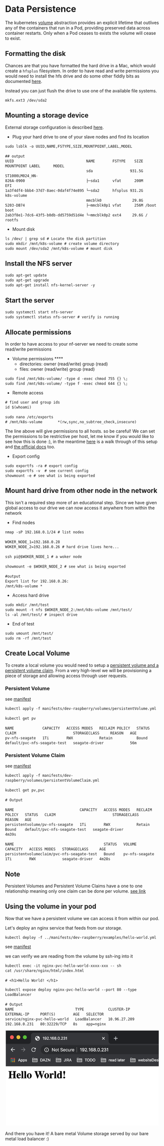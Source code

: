# Data Persistence

The kubernetes [volume](https://kubernetes.io/docs/concepts/storage/volumes/) abstraction provides an explicit lifetime that outlives any of the containers that run in a Pod, providing preserved data across container restarts. Only when a Pod ceases to exists the volume will cease to exist.

## Formatting the disk

Chances are that you have formatted the hard drive in a Mac, which would create a `hfsplus` filesystem. In order to have read and write permissions you would need to install the hfs drive and do some other fiddly bits as documented [here](https://askubuntu.com/questions/332315/how-to-read-and-write-hfs-journaled-external-hdd-in-ubuntu-without-access-to-os).

Instead you can just flush the drive to use one of the available file systems.

```
mkfs.ext3 /dev/sda2
```

## Mounting a storage device

External storage configuration is described [here](https://www.raspberrypi.org/documentation/configuration/external-storage.md).

- Plug your hard drive to one of your slave nodes and find its location

```
sudo lsblk -o UUID,NAME,FSTYPE,SIZE,MOUNTPOINT,LABEL,MODEL

## output
UUID                                 NAME        FSTYPE    SIZE MOUNTPOINT LABEL      MODEL
                                     sda                 931.5G                       ST1000LM024_HN-
826A-0900                            ├─sda1      vfat      200M            EFI
1a3f4df4-bbb4-37d7-8aec-0daf4f74e895 └─sda2      hfsplus 931.2G            k8s-volume
                                     mmcblk0              29.8G
5203-DB74                            ├─mmcblk0p1 vfat      256M /boot      boot
2ab3f8e1-7dc6-43f5-b0db-dd5759d51d4e └─mmcblk0p2 ext4     29.6G /          rootfs
```

- Mount disk
```
ls /dev/ | grep sd # Locate the disk partition
sudo mkdir /mnt/k8s-volume # create volume directory
sudo mount /dev/sda2 /mnt/k8s-volume # mount disk
```

## Install the NFS server

```
sudo apt-get update
sudo apt-get upgrade
sudo apt-get install nfs-kernel-server -y
```

## Start the server

```
sudo systemctl start nfs-server
sudo systemctl status nfs-server # verify is running
```

## Allocate permissions
In order to have access to your nf-server we need to create some read/write permissions

- Volume permissions ****
  - directories: owner (read/write) group (read)
  - files: owner (read/write) group (read)


```
sudo find /mnt/k8s-volume/ -type d -exec chmod 755 {} \;
sudo find /mnt/k8s-volume/ -type f -exec chmod 644 {} \;
```

- Remote access

```
# find user and group ids
id $(whoami)

sudo nano /etc/exports
# /mnt/k8s-volume		*(rw,sync,no_subtree_check,insecure)
```
The line above will give permissions to all hosts. so be careful!
We can set the permissions to be restrictive per host, let me know if you would like to see how this is done :), in the meantime [here](https://pimylifeup.com/raspberry-pi-nfs/) is a walk through of this setup and [the official docs](https://linux.die.net/man/5/exports) too.


- Export config

```
sudo exportfs -ra # export config
sudo exportfs -v  # see current config
showmount -e # see what is being exported
```

## Mount hard drive from other node in the network

This isn't a required step more of an educational step.
Since we have given global access to our drive we can now access it anywhere from within the network

- Find nodes
```
nmap -sP 192.168.0.1/24 # list nodes

WOKER_NODE_1=192.168.0.28
WOKER_NODE_2=192.168.0.26 # hard drive lives here...

ssh pi@$WOKER_NODE_1 # a woker node

showmount -e $WOKER_NODE_2 # see what is being exported

#output
Export list for 192.168.0.26:
/mnt/k8s-volume *
```

- Access hard drive

```
sudo mkdir /mnt/test
sudo mount -t nfs $WOKER_NODE_2:/mnt/k8s-volume /mnt/test/
ls -al /mnt/test/ # inspect drive
```

- End of test

```
sudo umount /mnt/test/
sudo rm -rf /mnt/test
```

## Create Local Volume

To create a local volume you would need to setup a [persistent volume and a persistent volume claim](https://kubernetes.io/docs/concepts/storage/persistent-volumes/#introduction).
From a very high-level we will be provisioning a piece of storage and allowing access through user requests.

### Persistent Volume

see [manifest](../manifests/dev-raspberry/volumes/persistentVolume.yml)
```
kubectl apply -f manifests/dev-raspberry/volumes/persistentVolume.yml

kubectl get pv

NAME             CAPACITY   ACCESS MODES   RECLAIM POLICY   STATUS   CLAIM                          STORAGECLASS     REASON   AGE
pv-nfs-seagate   1Ti        RWX            Retain           Bound    default/pvc-nfs-seagate-test   seagate-driver            56m
```

### Persistent Volume Claim

see [manifest](../manifests/dev-raspberry/volumes/persistentVolumeClaim.yml)
```
kubectl apply -f manifests/dev-raspberry/volumes/persistentVolumeClaim.yml

kubectl get pv,pvc

# Output

NAME                              CAPACITY   ACCESS MODES   RECLAIM POLICY   STATUS   CLAIM                          STORAGECLASS     REASON   AGE
persistentvolume/pv-nfs-seagate   1Ti        RWX            Retain           Bound    default/pvc-nfs-seagate-test   seagate-driver            4m39s

NAME                                         STATUS   VOLUME           CAPACITY   ACCESS MODES   STORAGECLASS     AGE
persistentvolumeclaim/pvc-nfs-seagate-test   Bound    pv-nfs-seagate   1Ti        RWX            seagate-driver   4m28s
```

## Note
Persistent Volumes and Persistent Volume Claims have a one to one relationship meaning only one claim can be done per volume. [see link](https://stackoverflow.com/questions/44204223/kubernetes-nfs-persistent-volumes-multiple-claims-on-same-volume-claim-stuck?answertab=active#tab-top)

## Using the volume in your pod

Now that we have a persistent volume we can access it from within our pod.

Let's deploy an nginx service that feeds from our storage.

```
kubectl deploy -f ../manifests/dev-raspberry/examples/hello-world.yml
```
see [manifest](../manifests/dev-raspberry/examples/hello-world.yml)

we can verify we are reading from the volume by ssh-ing into it

```
kubectl exec -it nginx-pvc-hello-world-xxxx-xxx -- sh
cat /usr/share/nginx/html/index.html

# <h1>Hello World! </h1>
```

```
kubectl expose deploy nginx-pvc-hello-world --port 80 --type LoadBalancer

# Output
NAME                            TYPE           CLUSTER-IP     EXTERNAL-IP     PORT(S)        AGE   SELECTOR
service/nginx-pvc-hello-world   LoadBalancer   10.96.27.209   192.168.0.231   80:32229/TCP   8s    app=nginx
```

<p align="center">
    <img src="../assets/persistentVolume.png" width="500px">
</p>

And there you have it!
A bare metal Volume storage served by our bare metal load balancer :)
